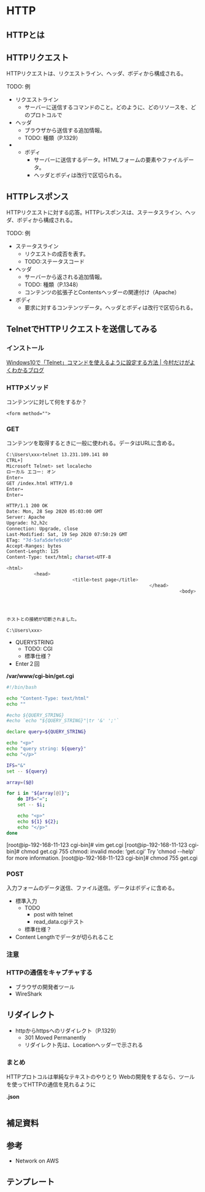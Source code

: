 # HTTP

## HTTPとは

## HTTPリクエスト
HTTPリクエストは、リクエストライン、ヘッダ、ボディから構成される。

TODO: 例

- リクエストライン
	- サーバーに送信するコマンドのこと。どのように、どのリソースを、どのプロトコルで
- ヘッダ
	- ブラウザから送信する追加情報。
	- TODO: 種類（P.1329）
- - ボディ
	- サーバーに送信するデータ。HTMLフォームの要素やファイルデータ。
	- ヘッダとボディは改行で区切られる。

## HTTPレスポンス
HTTPリクエストに対する応答。HTTPレスポンスは、ステータスライン、ヘッダ、ボディから構成される。

TODO: 例

- ステータスライン
	- リクエストの成否を表す。
	- TODO:ステータスコード
- ヘッダ
	- サーバーから返される追加情報。
	- TODO: 種類（P.1348）
	- コンテンツの拡張子とContentsヘッダーの関連付け（Apache）
- ボディ
	- 要求に対するコンテンツデータ。ヘッダとボディは改行で区切られる。 


## TelnetでHTTPリクエストを送信してみる

### インストール
[Windows10で「Telnet」コマンドを使えるように設定する方法 | 今村だけがよくわかるブログ](https://www.imamura.biz/blog/27493)

### HTTPメソッド
コンテンツに対して何をするか？

`<form method="">`

### GET
コンテンツを取得するときに一般に使われる。データはURLに含める。

```bash
C:\Users\xxx>telnet 13.231.109.141 80
CTRL+]
Microsoft Telnet> set localecho
ローカル エコー: オン
Enter→
GET /index.html HTTP/1.0
Enter→
Enter→

HTTP/1.1 200 OK
Date: Mon, 28 Sep 2020 05:03:00 GMT
Server: Apache
Upgrade: h2,h2c
Connection: Upgrade, close
Last-Modified: Sat, 19 Sep 2020 07:50:29 GMT
ETag: "7d-5afa5defe9c60"
Accept-Ranges: bytes
Content-Length: 125
Content-Type: text/html; charset=UTF-8

<html>
          <head>
                        <title>test page</title>
                                                    </head>
                                                               <body>
                                                                             Hello web site on EC2!
                                                                                                       </body>
                                                                                                              </html>

ホストとの接続が切断されました。

C:\Users\xxx>
```
- QUERYSTRING
	- TODO: CGI 
	- 標準仕様？
- Enter２回

**/var/www/cgi-bin/get.cgi**

```bash
#!/bin/bash

echo "Content-Type: text/html"
echo ""

#echo ${QUERY_STRING}
#echo `echo "${QUERY_STRING}"|tr '&' ';'`

declare query=${QUERY_STRING}

echo "<p>"
echo "query string: ${query}"
echo "</p>"

IFS="&"
set -- ${query}

array=($@)

for i in "${array[@]}";
    do IFS="=";
    set -- $i;

    echo "<p>"
    echo ${1} ${2};
    echo "</p>"
done
```

[root@ip-192-168-11-123 cgi-bin]# vim get.cgi
[root@ip-192-168-11-123 cgi-bin]# chmod get.cgi 755
chmod: invalid mode: ‘get.cgi’
Try 'chmod --help' for more information.
[root@ip-192-168-11-123 cgi-bin]# chmod 755 get.cgi


### POST
入力フォームのデータ送信、ファイル送信。データはボディに含める。
- 標準入力
	- TODO
		- post with telnet
	    - read_data.cgiテスト 
	- 標準仕様？
- Content Lengthでデータが切られること

### 注意

### HTTPの通信をキャプチャする
- ブラウザの開発者ツール
- WireShark

## リダイレクト
- httpからhttpsへのリダイレクト（P.1329）
	- 301 Moved Permanently
	- リダイレクト先は、Locationヘッダーで示される

### まとめ
HTTPプロトコルは単純なテキストのやりとり
Webの開発をするなら、ツールを使ってHTTPの通信を見れるように

**.json**

```bash

```


## 補足資料

## 参考
- Network on AWS

テンプレート
---

###
```bash

```
